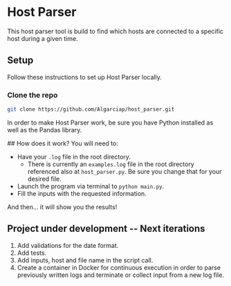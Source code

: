 # Host Parser
This host parser tool is build to find which hosts are connected to a specific host during a given time.

## Setup
Follow these instructions to set up Host Parser locally.

### Clone the repo
```bash
git clone https://github.com/Algarciap/host_parser.git
```

In order to make Host Parser work, be sure you have Python installed as well as the Pandas library.

## How does it work?
You will need to:
- Have your `.log` file in the root directory.
    - There is currently an `examples.log` file in the root directory referenced also at `host_parser.py`. Be sure you change that for your desired file.
- Launch the program via terminal to `python main.py`.
- Fill the inputs with the requested information.

And then... it will show you the results!

## Project under development -- Next iterations
1. Add validations for the date format.
2. Add tests.
3. Add inputs, host and file name in the script call.
4. Create a container in Docker for continuous execution in order to parse previously written logs and terminate or collect input from a new log file.